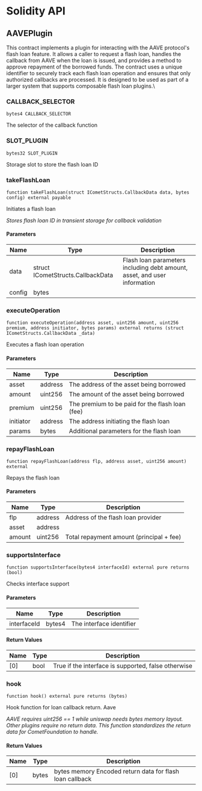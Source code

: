 # Solidity API

## AAVEPlugin

This contract implements a plugin for interacting with the AAVE protocol's flash loan feature. It allows a caller to request
a flash loan, handles the callback from AAVE when the loan is issued, and provides a method to approve repayment of the borrowed funds.
The contract uses a unique identifier to securely track each flash loan operation and ensures that only authorized callbacks are
processed. It is designed to be used as part of a larger system that supports composable flash loan plugins.\

### CALLBACK_SELECTOR

```solidity
bytes4 CALLBACK_SELECTOR
```

The selector of the callback function

### SLOT_PLUGIN

```solidity
bytes32 SLOT_PLUGIN
```

Storage slot to store the flash loan ID

### takeFlashLoan

```solidity
function takeFlashLoan(struct ICometStructs.CallbackData data, bytes config) external payable
```

Initiates a flash loan

_Stores flash loan ID in transient storage for callback validation_

#### Parameters

| Name   | Type                              | Description                                                              |
| ------ | --------------------------------- | ------------------------------------------------------------------------ |
| data   | struct ICometStructs.CallbackData | Flash loan parameters including debt amount, asset, and user information |
| config | bytes                             |                                                                          |

### executeOperation

```solidity
function executeOperation(address asset, uint256 amount, uint256 premium, address initiator, bytes params) external returns (struct ICometStructs.CallbackData _data)
```

Executes a flash loan operation

#### Parameters

| Name      | Type    | Description                                     |
| --------- | ------- | ----------------------------------------------- |
| asset     | address | The address of the asset being borrowed         |
| amount    | uint256 | The amount of the asset being borrowed          |
| premium   | uint256 | The premium to be paid for the flash loan (fee) |
| initiator | address | The address initiating the flash loan           |
| params    | bytes   | Additional parameters for the flash loan        |

### repayFlashLoan

```solidity
function repayFlashLoan(address flp, address asset, uint256 amount) external
```

Repays the flash loan

#### Parameters

| Name   | Type    | Description                              |
| ------ | ------- | ---------------------------------------- |
| flp    | address | Address of the flash loan provider       |
| asset  | address |                                          |
| amount | uint256 | Total repayment amount (principal + fee) |

### supportsInterface

```solidity
function supportsInterface(bytes4 interfaceId) external pure returns (bool)
```

Checks interface support

#### Parameters

| Name        | Type   | Description              |
| ----------- | ------ | ------------------------ |
| interfaceId | bytes4 | The interface identifier |

#### Return Values

| Name | Type | Description                                         |
| ---- | ---- | --------------------------------------------------- |
| [0]  | bool | True if the interface is supported, false otherwise |

### hook

```solidity
function hook() external pure returns (bytes)
```

Hook function for loan callback return. Aave

_AAVE requires uint256 == 1 while uniswap needs bytes memory layout. Other plugins require no return data.
This function standardizes the return data for CometFoundation to handle._

#### Return Values

| Name | Type  | Description                                              |
| ---- | ----- | -------------------------------------------------------- |
| [0]  | bytes | bytes memory Encoded return data for flash loan callback |
